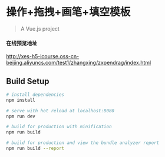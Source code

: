 # 操作+拖拽+画笔+填空模板

> A Vue.js project
#### 在线预览地址
http://xes-h5-icourse.oss-cn-beijing.aliyuncs.com/test1/zhangxing/zxpendrag/index.html
## Build Setup

``` bash
# install dependencies
npm install

# serve with hot reload at localhost:8080
npm run dev

# build for production with minification
npm run build

# build for production and view the bundle analyzer report
npm run build --report


   


